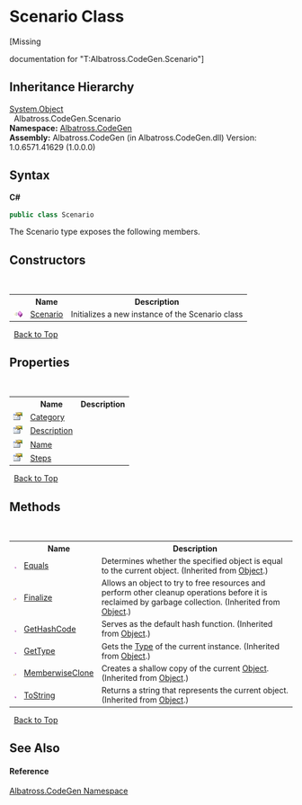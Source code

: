 # Scenario Class
 

\[Missing <summary> documentation for "T:Albatross.CodeGen.Scenario"\]


## Inheritance Hierarchy
<a href="http://msdn2.microsoft.com/en-us/library/e5kfa45b" target="_blank">System.Object</a><br />&nbsp;&nbsp;Albatross.CodeGen.Scenario<br />
**Namespace:**&nbsp;<a href="15cf6e12-be6a-9747-9980-acf9dcacbf1a">Albatross.CodeGen</a><br />**Assembly:**&nbsp;Albatross.CodeGen (in Albatross.CodeGen.dll) Version: 1.0.6571.41629 (1.0.0.0)

## Syntax

**C#**<br />
``` C#
public class Scenario
```

The Scenario type exposes the following members.


## Constructors
&nbsp;<table><tr><th></th><th>Name</th><th>Description</th></tr><tr><td>![Public method](media/pubmethod.gif "Public method")</td><td><a href="1573df83-6381-d7e1-d300-cd4b1f30e3c0">Scenario</a></td><td>
Initializes a new instance of the Scenario class</td></tr></table>&nbsp;
<a href="#scenario-class">Back to Top</a>

## Properties
&nbsp;<table><tr><th></th><th>Name</th><th>Description</th></tr><tr><td>![Public property](media/pubproperty.gif "Public property")</td><td><a href="8ed0f927-ec0f-3e63-2983-8bd337ae0c96">Category</a></td><td /></tr><tr><td>![Public property](media/pubproperty.gif "Public property")</td><td><a href="ae589f23-52d4-cf27-8280-d0241cecfa3b">Description</a></td><td /></tr><tr><td>![Public property](media/pubproperty.gif "Public property")</td><td><a href="f8b1b27d-f7ba-8466-cdf2-b381eb6e1824">Name</a></td><td /></tr><tr><td>![Public property](media/pubproperty.gif "Public property")</td><td><a href="de9d57ff-6ddf-4f74-e141-76de41c0f041">Steps</a></td><td /></tr></table>&nbsp;
<a href="#scenario-class">Back to Top</a>

## Methods
&nbsp;<table><tr><th></th><th>Name</th><th>Description</th></tr><tr><td>![Public method](media/pubmethod.gif "Public method")</td><td><a href="http://msdn2.microsoft.com/en-us/library/bsc2ak47" target="_blank">Equals</a></td><td>
Determines whether the specified object is equal to the current object.
 (Inherited from <a href="http://msdn2.microsoft.com/en-us/library/e5kfa45b" target="_blank">Object</a>.)</td></tr><tr><td>![Protected method](media/protmethod.gif "Protected method")</td><td><a href="http://msdn2.microsoft.com/en-us/library/4k87zsw7" target="_blank">Finalize</a></td><td>
Allows an object to try to free resources and perform other cleanup operations before it is reclaimed by garbage collection.
 (Inherited from <a href="http://msdn2.microsoft.com/en-us/library/e5kfa45b" target="_blank">Object</a>.)</td></tr><tr><td>![Public method](media/pubmethod.gif "Public method")</td><td><a href="http://msdn2.microsoft.com/en-us/library/zdee4b3y" target="_blank">GetHashCode</a></td><td>
Serves as the default hash function.
 (Inherited from <a href="http://msdn2.microsoft.com/en-us/library/e5kfa45b" target="_blank">Object</a>.)</td></tr><tr><td>![Public method](media/pubmethod.gif "Public method")</td><td><a href="http://msdn2.microsoft.com/en-us/library/dfwy45w9" target="_blank">GetType</a></td><td>
Gets the <a href="http://msdn2.microsoft.com/en-us/library/42892f65" target="_blank">Type</a> of the current instance.
 (Inherited from <a href="http://msdn2.microsoft.com/en-us/library/e5kfa45b" target="_blank">Object</a>.)</td></tr><tr><td>![Protected method](media/protmethod.gif "Protected method")</td><td><a href="http://msdn2.microsoft.com/en-us/library/57ctke0a" target="_blank">MemberwiseClone</a></td><td>
Creates a shallow copy of the current <a href="http://msdn2.microsoft.com/en-us/library/e5kfa45b" target="_blank">Object</a>.
 (Inherited from <a href="http://msdn2.microsoft.com/en-us/library/e5kfa45b" target="_blank">Object</a>.)</td></tr><tr><td>![Public method](media/pubmethod.gif "Public method")</td><td><a href="http://msdn2.microsoft.com/en-us/library/7bxwbwt2" target="_blank">ToString</a></td><td>
Returns a string that represents the current object.
 (Inherited from <a href="http://msdn2.microsoft.com/en-us/library/e5kfa45b" target="_blank">Object</a>.)</td></tr></table>&nbsp;
<a href="#scenario-class">Back to Top</a>

## See Also


#### Reference
<a href="15cf6e12-be6a-9747-9980-acf9dcacbf1a">Albatross.CodeGen Namespace</a><br />